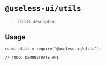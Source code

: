 # `@useless-ui/utils`

> TODO: description

## Usage

```
const utils = require('@useless-ui/utils');

// TODO: DEMONSTRATE API
```
